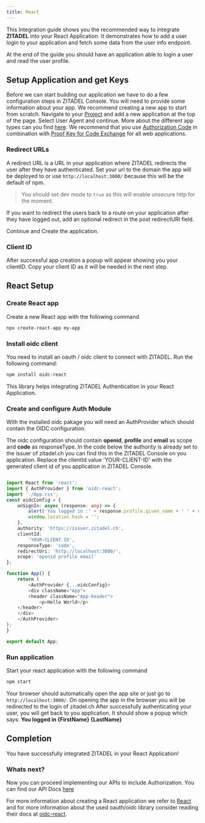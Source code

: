 ```yaml
---
title: React
---
```


This Integration guide shows you the recommended way to integrate **ZITADEL** into your React Application.
It demonstrates how to add a user login to your application and fetch some data from the user info endpoint.

At the end of the guide you should have an application able to login a user and read the user profile.

## Setup Application and get Keys

Before we can start building our application we have to do a few configuration steps in ZITADEL Console.
You will need to provide some information about your app. We recommend creating a new app to start from scratch. Navigate to your [Project](https://console.zitadel.ch/projects) and add a new application at the top of the page.
Select User Agent and continue. More about the different app types can you find [here](https://docs.zitadel.ch/docs/guides/authorization/oauth-recommended-flows#different-client-profiles).
We recommend that you use [Authorization Code](../../apis/openidoauth/grant-types#authorization-code) in combination with [Proof Key for Code Exchange](../../apis/openidoauth/grant-types#proof-key-for-code-exchange) for all web applications.

### Redirect URLs

A redirect URL is a URL in your application where ZITADEL redirects the user after they have authenticated. Set your url to the domain the app will be deployed to or use `http://localhost:3000/` because this will be the default of npm.

> You should set dev mode to `true` as this will enable unsecure http for the moment.

If you want to redirect the users back to a route on your application after they have logged out, add an optional redirect in the post redirectURI field.

Continue and Create the application.

### Client ID

After successful app creation a popup will appear showing you your clientID.
Copy your client ID as it will be needed in the next step.

## React Setup

### Create React app

Create a new React app with the following command

```bash
npx create-react-app my-app
```

### Install oidc client

You need to install an oauth / oidc client to connect with ZITADEL. Run the following command:

```bash
npm install oidc-react
```

This library helps integrating ZITADEL Authentication in your React Application.

### Create and configure Auth Module

With the installed oidc pakage you will need an AuthProvider which should contain the OIDC configuration.

The oidc configuration should contain **openid**, **profile** and **email** as scope and **code** as responseType.
In the code below the authority is already set to the issuer of zitadel.ch you can find this in the ZITADEL Console on you application.
Replace the clientId value 'YOUR-CLIENT-ID' with the generated client id of you application in ZITADEL Console.


```ts

import React from 'react';
import { AuthProvider } from 'oidc-react';
import './App.css';
const oidcConfig = {
    onSignIn: async (response: any) => {
        alert('You logged in :' + response.profile.given_name + ' ' + response.profile.family_name);
        window.location.hash = '';
    },
    authority: 'https://issuer.zitadel.ch',
    clientId:
        'YOUR-CLIENT-ID',
    responseType: 'code',
    redirectUri: 'http://localhost:3000/',
    scope: 'openid profile email'
};

function App() {
    return (
        <AuthProvider {...oidcConfig}>
        <div className="App">
        <header className="App-header">
            <p>Hello World</p>
    </header>
    </div>
    </AuthProvider>
);
}

export default App;
```

### Run application

Start your react application with the following command

```bash
npm start
```

Your browser should automatically open the app site or just go to `http://localhost:3000/`.
On opening the app in the browser you will be redirected to the login of zitadel.ch
After successfully authenticating your user, you will get back to you application.
It should show a popup which says: **You logged in {FirstName} {LastName}**

## Completion

You have successfully integrated ZITADEL in your React Application!

### Whats next?

Now you can proceed implementing our APIs to include Authorization. You can find our API Docs [here](../../apis/introduction)

For more information about creating a React application we refer to [React](https://reactjs.org/docs/getting-started.html) and for more information about the used oauth/oidc library consider reading their docs at [oidc-react](https://www.npmjs.com/package/oidc-react).
